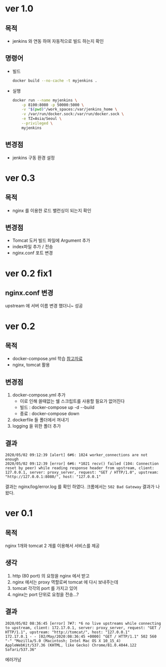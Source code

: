 # ver 1.0
## 목적
- jenkins 와 연동 하여 자동적으로 빌드 하는지 확인

## 명령어
-   빌드
    ```sh
    docker build --no-cache -t myjenkins .
    ```
-   실행
    ```sh
    docker run --name myjenkins \
        -p 8100:8080 -p 50000:5000 \
        -v "$(pwd)"/work_spaces:/var/jenkins_home \
        -v /var/run/docker.sock:/var/run/docker.sock \
        -e TZ=Asia/Seoul \
        --privileged \
        myjenkins
    ```

## 변경점
- jenkins 구동 환경 설정

# ver 0.3
## 목적
- nginx 를 이용한 로드 밸런싱이 되는지 확인

## 변경점
- Tomcat 도커 빌드 파일에 Argument 추가
- index파일 추가 / 전송
- nginx.conf 포트 변경


# ver 0.2 fix1
## nginx.conf 변경
upstream 에 서버 이름 변경 했더니~ 성공

# ver 0.2
## 목적
- docker-compose.yml 학습 [참고자료](https://jistol.github.io/docker/2017/09/19/docker-compose-tomcat-clustering/)
- nginx, tomcat 활용

## 변경점
1. docker-compose.yml 추가
    - 이로 인해 쓸때없는 쉘 스크립트를 사용할 필요가 없어진다
    - 빌드 : docker-compose up -d --build
    - 종료 : docker-compose down
2. dockerfile 들 폴더에서 꺼내기
3. logging 을 위한 폴더 추가

## 결과
```
2020/05/02 09:12:39 [alert] 6#6: 1024 worker_connections are not enough
2020/05/02 09:12:39 [error] 6#6: *1021 recv() failed (104: Connection reset by peer) while reading response header from upstream, client: 127.0.0.1, server: proxy_server, request: "GET / HTTP/1.0", upstream: "http://127.0.0.1:8080/", host: "127.0.0.1"
```
결과는 nginx/log/error.log 를 확인 하였다. 크롬에서는 `502 Bad Gateway` 결과가 나왔다.

# ver 0.1
## 목적
nginx 1개와 tomcat 2 개를 이용해서 서비스를 제공
## 생각 
1. http (80 port) 의 요청을 nginx 에서 받고
2. nginx 에서는 proxy 역할로써 tomcat 에 다시 보내주는데
3. tomcat 각각의 port 를 가지고 있어
4. nginx는 port 단위로 요청을 전송...?
## 결과
```
2020/05/02 08:36:45 [error] 7#7: *6 no live upstreams while connecting to upstream, client: 172.17.0.1, server: proxy_server, request: "GET / HTTP/1.1", upstream: "http://tomcat/", host: "127.0.0.1"
172.17.0.1 - - [02/May/2020:08:36:45 +0000] "GET / HTTP/1.1" 502 560 "-" "Mozilla/5.0 (Macintosh; Intel Mac OS X 10_15_4) AppleWebKit/537.36 (KHTML, like Gecko) Chrome/81.0.4044.122 Safari/537.36"
```
에러가남
